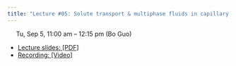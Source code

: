 ```yaml
---
title: "Lecture #05: Solute transport & multiphase fluids in capillary tubes"
---
```


&nbsp;&nbsp;&nbsp;&nbsp;&nbsp;Tu, Sep 5, 11:00 am – 12:15 pm (Bo Guo)

- [Lecture slides: [PDF]](../assets/lecture_slides/Lecture_5_(9-5-2023).pdf) 
- [Recording: [Video]](https://arizona.zoom.us/rec/share/tdoL5RMQNOgzFhfo_5tJUEY5KI-EPYc2withKOoNdrBD-u4YnsPZ6TafvztgJaNW.4pjAh9eM-bjM5PPz)
